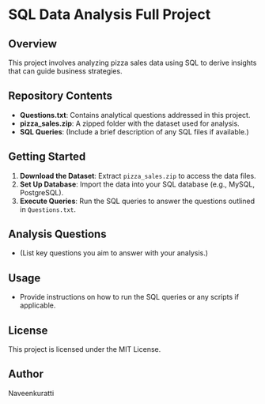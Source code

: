 # SQL Data Analysis Full Project
                                                                         
      
## Overview
This project involves analyzing pizza sales data using SQL to derive insights that can guide business strategies.

## Repository Contents    
- **Questions.txt**: Contains analytical questions addressed in this project.
- **pizza_sales.zip**: A zipped folder with the dataset used for analysis.
- **SQL Queries**: (Include a brief description of any SQL files if available.)

## Getting Started
1. **Download the Dataset**: Extract `pizza_sales.zip` to access the data files.
2. **Set Up Database**: Import the data into your SQL database (e.g., MySQL, PostgreSQL).
3. **Execute Queries**: Run the SQL queries to answer the questions outlined in `Questions.txt`.

## Analysis Questions
- (List key questions you aim to answer with your analysis.)        

## Usage
- Provide instructions on how to run the SQL queries or any scripts if applicable.

## License
This project is licensed under the MIT License.

## Author
Naveenkuratti
